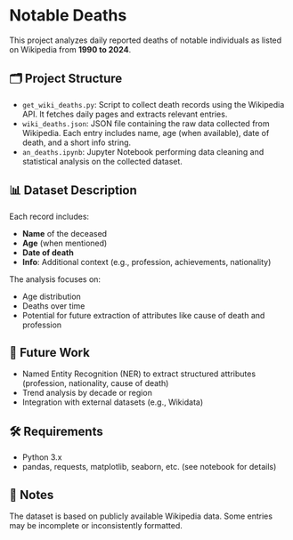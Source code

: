 # Notable Deaths

This project analyzes daily reported deaths of notable individuals as listed on Wikipedia from **1990 to 2024**.

## 🗂️ Project Structure

- `get_wiki_deaths.py`: Script to collect death records using the Wikipedia API. It fetches daily pages and extracts relevant entries.
- `wiki_deaths.json`: JSON file containing the raw data collected from Wikipedia. Each entry includes name, age (when available), date of death, and a short info string.
- `an_deaths.ipynb`: Jupyter Notebook performing data cleaning and statistical analysis on the collected dataset.

## 📊 Dataset Description

Each record includes:
- **Name** of the deceased
- **Age** (when mentioned)
- **Date of death**
- **Info**: Additional context (e.g., profession, achievements, nationality)

The analysis focuses on:
- Age distribution
- Deaths over time
- Potential for future extraction of attributes like cause of death and profession

## 🚀 Future Work

- Named Entity Recognition (NER) to extract structured attributes (profession, nationality, cause of death)
- Trend analysis by decade or region
- Integration with external datasets (e.g., Wikidata)

## 🛠️ Requirements

- Python 3.x
- pandas, requests, matplotlib, seaborn, etc. (see notebook for details)

## 📌 Notes

The dataset is based on publicly available Wikipedia data. Some entries may be incomplete or inconsistently formatted.
